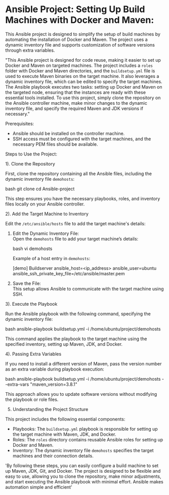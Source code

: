 # Ansible Project: Setting Up Build Machines with Docker and Maven:

This Ansible project is designed to simplify the setup of build machines by automating the installation of Docker and Maven. The project uses a dynamic inventory file and supports customization of software versions through extra variables.

"This Ansible project is designed for code reuse, making it easier to set up Docker and Maven on targeted machines. The project includes a `roles` folder with Docker and Maven directories, and the `buildsetup.yml` file is used to execute Maven binaries on the target machine. It also leverages a dynamic inventory file, which can be edited to specify the target machines. The Ansible playbook executes two tasks: setting up Docker and Maven on the targeted node, ensuring that the instances are ready with these essential tools installed. To use this project, simply clone the repository on the Ansible controller machine, make minor changes to the dynamic inventory file, and specify the required Maven and JDK versions if necessary."

Prerequisites:

- Ansible should be installed on the controller machine.
- SSH access must be configured with the target machines, and the necessary PEM files should be available.

Steps to Use the Project:

1). Clone the Repository

First, clone the repository containing all the Ansible files, including the dynamic inventory file `demohosts`:

bash
git clone <repository-url>
cd Ansible-project


This step ensures you have the necessary playbooks, roles, and inventory files locally on your Ansible controller.

2). Add the Target Machine to Inventory

Edit the `/etc/ansible/hosts` file to add the target machine's details:

1. Edit the Dynamic Inventory File:  
   Open the `demohosts` file to add your target machine’s details:
   
   bash
   vi demohosts
   
   
   Example of a host entry in `demohosts`:

   
   [demo]
   Buildserver ansible_host=<ip_address> ansible_user=ubuntu ansible_ssh_private_key_file=/etc/ansible/master.pem
   

2. Save the File:  
   This setup allows Ansible to communicate with the target machine using SSH.

 
 3). Execute the Playbook

Run the Ansible playbook with the following command, specifying the dynamic inventory file:

bash
ansible-playbook buildsetup.yml -i /home/ubuntu/project/demohosts


This command applies the playbook to the target machine using the specified inventory, setting up Maven, JDK, and Docker.

4). Passing Extra Variables

If you need to install a different version of Maven, pass the version number as an extra variable during playbook execution:

bash
ansible-playbook buildsetup.yml -i /home/ubuntu/project/demohosts --extra-vars "maven_version=3.8.1"


This approach allows you to update software versions without modifying the playbook or role files.

5. Understanding the Project Structure

This project includes the following essential components:

- Playbooks: The `buildsetup.yml` playbook is responsible for setting up the target machine with Maven, JDK, and Docker.
- Roles: The `roles` directory contains reusable Ansible roles for setting up Docker and Maven.
- Inventory: The dynamic inventory file `demohosts` specifies the target machines and their connection details.



'By following these steps, you can easily configure a build machine to set up Maven, JDK, Git, and Docker. The project is designed to be flexible and easy to use, allowing you to clone the repository, make minor adjustments, and start executing the Ansible playbook with minimal effort. Ansible makes automation simple and efficient'

